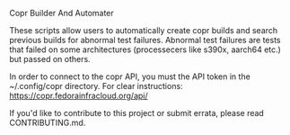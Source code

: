 Copr Builder And Automater

These scripts allow users to automatically create copr builds and search previous builds for abnormal test failures. Abnormal test 
failures are tests that failed on some architectures (processecers like s390x, aarch64 etc.) but passed on others.

In order to connect to the copr API, you must the API token in the ~/.config/copr directory. For clear instructions: https://copr.fedorainfracloud.org/api/

If you'd like to contribute to this project or submit errata, please read CONTRIBUTING.md.


